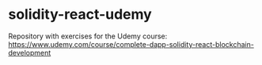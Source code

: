 # solidity-react-udemy
 Repository with exercises for the Udemy course: https://www.udemy.com/course/complete-dapp-solidity-react-blockchain-development

